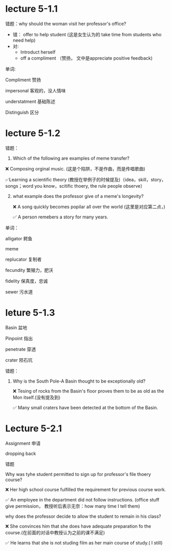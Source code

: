 # lecture 5-1.1

错题：why should the woman visit her professor's office?

- 错： offer to help student (这是女生认为的 take time from students who need help)
- 对:
  - Introduct herself
  - off a compliment （赞扬， 文中是appreciate positive feedback)



单词:

 Compliment 赞扬 

impersonal  客观的，没人情味

understatment 基础陈述

Distinguish 区分



# lecture 5-1.2

错题：

1. Which  of the following are examples of meme transfer?

:x: Composing orginal music. (这是个陷阱，不是作曲，而是传唱歌曲)

:white_check_mark:Learning a scientific theory (教授在举例子的时候提及)（idea，skill，story，songs；word you know，scitific thoery, the rule people observe）



2. what example does the professor give of a meme's longevity?

   :x: A song quickly becomes popilar all over the world (这里是对应第二点，)

   :white_check_mark: A person remebers a story for many years. 

单词：

alligator 鳄鱼

meme

replucator 复制者

fecundity 繁殖力，肥沃

fidelity 保真度，忠诚

sewer 污水道



# leture 5-1.3

Basin 盆地

Pinpoint 指出

penetrate 穿透

crater 陨石坑



错题：

1. Why is the South Pole-A Basin thought to be exceptionally old?

   :x: Tesing of rocks from the Basin's floor proves them to be as old as the Mon itself.(没有提及到)

   :white_check_mark: Many small craters have been detected at the bottom of the Basin. 





# Lecture 5-2.1

Assignment 申请

dropping back



错题

Why was tyhe student permitted to sign up for professor's file thoery course?

:x: Her high school course fulfilled the requirement for previous course work.

:white_check_mark: An employee in the department did not follow instructions. (office stuff give permission， 教授听后表示无奈：how many time I tell them)





why does the professor decide to allow the student to remain in his class?

:x: She convinces him that she does have adequate preparation fo the course.(在前面的对话中教授认为之前的课不满足)

:white_check_mark: He learns that she is not studing film as her main course of study.( I still)







